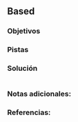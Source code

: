 ## Based

### Objetivos 


### Pistas


### Solución 

``` bash

```

### Notas adicionales:



### Referencias:
